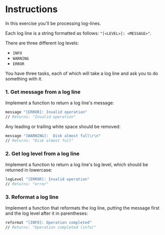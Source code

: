 # Instructions

In this exercise you'll be processing log-lines.

Each log line is a string formatted as follows: `"[<LEVEL>]: <MESSAGE>"`.

There are three different log levels:

- `INFO`
- `WARNING`
- `ERROR`

You have three tasks, each of which will take a log line and ask you to do something with it.

### 1. Get message from a log line

Implement a function to return a log line's message:

```fsharp
message "[ERROR]: Invalid operation"
// Returns: "Invalid operation"
```

Any leading or trailing white space should be removed:

```fsharp
message "[WARNING]:  Disk almost full\r\n"
// Returns: "Disk almost full"
```

### 2. Get log level from a log line

Implement a function to return a log line's log level, which should be returned in lowercase:

```fsharp
logLevel "[ERROR]: Invalid operation"
// Returns: "error"
```

### 3. Reformat a log line

Implement a function that reformats the log line, putting the message first and the log level after it in parentheses:

```fsharp
reformat "[INFO]: Operation completed"
// Returns: "Operation completed (info)"
```
